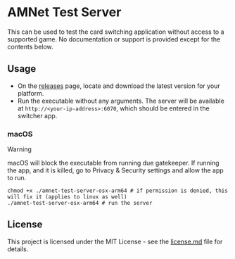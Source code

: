 # AMNet Test Server
This can be used to test the card switching application without access to a supported game.
No documentation or support is provided except for the contents below.

## Usage
- On the [releases](https://github.com/aspriddell/amnet-test-server/releases) page, locate and download the latest version for your platform.
- Run the executable without any arguments. The server will be available at `http://<your-ip-address>:6070`, which should be entered in the switcher app.

### macOS
> [!WARNING]
> macOS will block the executable from running due gatekeeper.
> If running the app, and it is killed, go to Privacy & Security settings and allow the app to run.

```shell
chmod +x ./amnet-test-server-osx-arm64 # if permission is denied, this will fix it (applies to linux as well)
./amnet-test-server-osx-arm64 # run the server
```

## License
This project is licensed under the MIT License - see the [license.md](license.md) file for details.